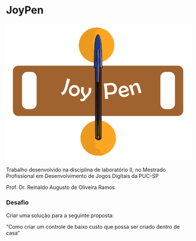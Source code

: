 # JoyPen

![](https://github.com/ezefranca/joyPen/blob/master/Design/Imagens/logo05.png)

Trabalho desenvolvido na disciplina de laboratório II, no Mestrado Profissional em Desenvolvimento de Jogos Digitais da PUC-SP

Prof. Dr. Reinaldo Augusto de Oliveira Ramos

### Desafio

Criar uma solução para a seguinte proposta:​

“Como criar um controle de baixo custo que possa ser criado dentro de casa”
